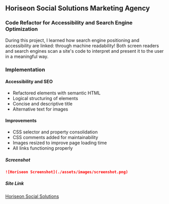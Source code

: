 ## Horiseon Social Solutions Marketing Agency
### Code Refactor for Accessibility and Search Engine Optimization

During this project, I learned how search engine positioning and accessibility are linked: through machine readability! Both screen readers and search engines scan a site's code to interpret and present it to the user in a meaningful way.

### Implementation

#### Accessibility and SEO
* Refactored elements with semantic HTML 
* Logical structuring of elements
* Concise and descriptive title
* Alternative text for images

#### Improvements
* CSS selector and property consolidation
* CSS comments added for maintainability
* Images resized to improve page loading time
* All links functioning properly

##### Screenshot
```md
![Horiseon Screenshot](./assets/images/screenshot.png)
```

##### Site Link
[Horiseon Social Solutions](https://raquellee.github.io/code_refactor/)